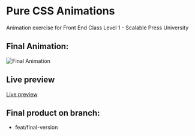 # Pure CSS Animations
Animation exercise for Front End Class Level 1 - Scalable Press University

## Final Animation:

![Final Animation](https://res.cloudinary.com/jaycorpstudios/image/upload/v1600321840/scalablepress/sp-university/pure-css-animation_zv1ii9.gif)

## Live preview
[Live preview](https://sp-university-pure-css-animations.netlify.app/)

## Final product on branch:
  * feat/final-version
